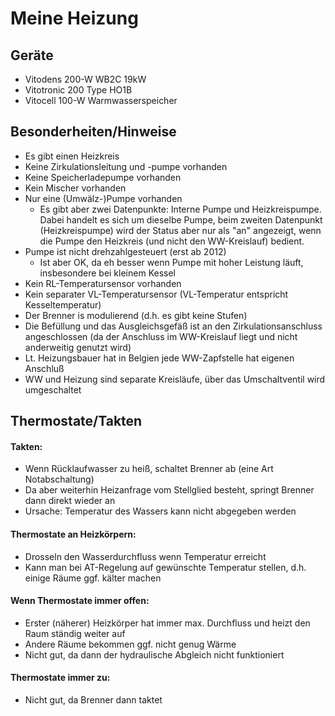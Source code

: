 # Meine Heizung

## Geräte
- Vitodens 200-W WB2C 19kW 
- Vitotronic 200 Type HO1B
- Vitocell 100-W Warmwasserspeicher

## Besonderheiten/Hinweise
* Es gibt einen Heizkreis
* Keine Zirkulationsleitung und -pumpe vorhanden
* Keine Speicherladepumpe vorhanden
* Kein Mischer vorhanden
* Nur eine (Umwälz-)Pumpe vorhanden
  * Es gibt aber zwei Datenpunkte: Interne Pumpe und Heizkreispumpe. Dabei handelt es sich um dieselbe Pumpe, beim zweiten Datenpunkt (Heizkreispumpe) wird der Status aber nur als "an" angezeigt, wenn die Pumpe den Heizkreis (und nicht den WW-Kreislauf) bedient.
* Pumpe ist nicht drehzahlgesteuert (erst ab 2012)
  * Ist aber OK, da eh besser wenn Pumpe mit hoher Leistung läuft, insbesondere bei kleinem Kessel
* Kein RL-Temperatursensor vorhanden
* Kein separater VL-Temperatursensor (VL-Temperatur entspricht Kesseltemperatur)
* Der Brenner is modulierend (d.h. es gibt keine Stufen)
* Die Befüllung und das Ausgleichsgefäß ist an den Zirkulationsanschluss angeschlossen (da der Anschluss im WW-Kreislauf liegt und nicht anderweitig genutzt wird)
* Lt. Heizungsbauer hat in Belgien jede WW-Zapfstelle hat eigenen Anschluß 
* WW und Heizung sind separate Kreisläufe, über das Umschaltventil wird umgeschaltet

## Thermostate/Takten

#### Takten:
- Wenn Rücklaufwasser zu heiß, schaltet Brenner ab (eine Art Notabschaltung)
- Da aber weiterhin Heizanfrage vom Stellglied besteht, springt Brenner dann direkt wieder an
- Ursache: Temperatur des Wassers kann nicht abgegeben werden 

#### Thermostate an Heizkörpern:
- Drosseln den Wasserdurchfluss wenn Temperatur erreicht
- Kann man bei AT-Regelung auf gewünschte Temperatur stellen, d.h. einige Räume ggf. kälter machen

#### Wenn Thermostate immer offen:
- Erster (näherer) Heizkörper hat immer max. Durchfluss und heizt den Raum ständig weiter auf
- Andere Räume bekommen ggf. nicht genug Wärme
- Nicht gut, da dann der hydraulische Abgleich nicht funktioniert

#### Thermostate immer zu:
- Nicht gut, da Brenner dann taktet
